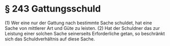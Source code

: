 # § 243 Gattungsschuld
(1) Wer eine nur der Gattung nach bestimmte Sache schuldet, hat eine Sache von mittlerer Art und Güte zu leisten.
(2) Hat der Schuldner das zur Leistung einer solchen Sache seinerseits Erforderliche getan, so beschränkt sich das Schuldverhältnis auf diese Sache.